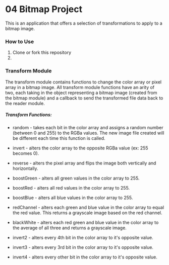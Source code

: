 # 04 Bitmap Project

This is an application that offers a selection of transformations to apply to a bitmap image.

### How to Use

1. Clone or fork this repository
2. 

### Transform Module

The transform module contains functions to change the color array or pixel array in a bitmap image. All transform module functions have an arity of two, each taking in the object representing a bitmap image (created from the bitmap module) and a callback to send the transformed file data back to the reader module.

##### Transform Functions:

* random - takes each bit in the color array and assigns a random number (between 0 and 255) to the RGBa values. The new image file created will be different each time this function is called.

* invert - alters the color array to the opposite RGBa value (ex: 255 becomes 0).

* reverse - alters the pixel array and flips the image both vertically and horizontally.

* boostGreen - alters all green values in the color array to 255.

* boostRed - alters all red values in the color array to 255.

* boostBlue - alters all blue values in the color array to 255.

* redChannel - alters each green and blue value in the color array to equal the red value. This returns a grayscale image based on the red channel.

* blackWhite - alters each red green and blue value in the color array to the average of all three and returns a grayscale image.

* invert2 - alters every 4th bit in the color array to it's opposite value.

* invert3 - alters every 3rd bit in the color array to it's opposite value.

* invert4 - alters every other bit in the color array to it's opposite value.